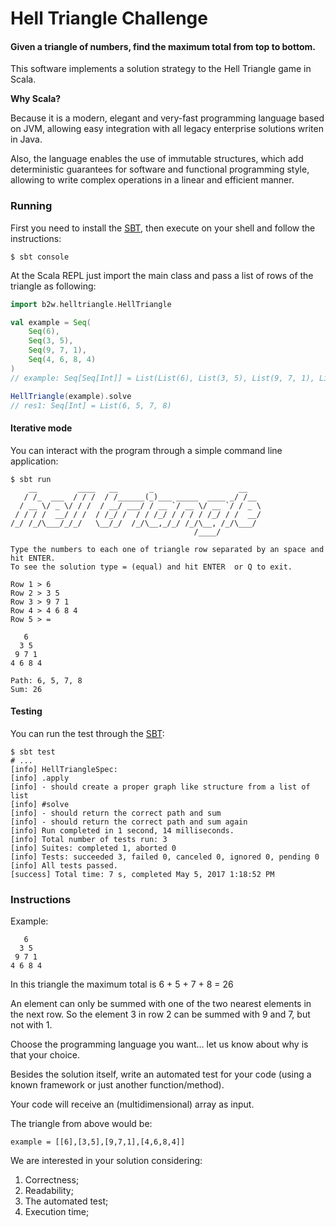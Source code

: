# Hell Triangle Challenge

#### Given a triangle of numbers, find the maximum total from top to bottom.

This software implements a solution strategy to the Hell Triangle game in Scala.

**Why Scala?**

Because it is a modern, elegant and very-fast programming language based on JVM, allowing easy integration with all legacy enterprise solutions writen in Java.

Also, the language enables the use of immutable structures, which add deterministic guarantees for software and functional programming style, allowing to write complex operations in a linear and efficient manner.

### Running

First you need to install the [SBT](http://www.scala-sbt.org/release/docs/Setup.html), then execute on your shell and follow the instructions:

```
$ sbt console
```

At the Scala REPL just import the main class and pass a list of rows of the triangle as following: 

```scala
import b2w.helltriangle.HellTriangle

val example = Seq(
    Seq(6),
    Seq(3, 5),
    Seq(9, 7, 1),
    Seq(4, 6, 8, 4)
)
// example: Seq[Seq[Int]] = List(List(6), List(3, 5), List(9, 7, 1), List(4, 6, 8, 4))

HellTriangle(example).solve
// res1: Seq[Int] = List(6, 5, 7, 8)
```

#### Iterative mode

You can interact with the program through a simple command line application:

```shell
$ sbt run
    __         ____   __       _                   __
   / /_  ___  / / /  / /______(_)___ _____  ____ _/ /__
  / __ \/ _ \/ / /  / __/ ___/ / __ `/ __ \/ __ `/ / _ \
 / / / /  __/ / /  / /_/ /  / / /_/ / / / / /_/ / /  __/
/_/ /_/\___/_/_/   \__/_/  /_/\__,_/_/ /_/\__, /_/\___/
                                         /____/

Type the numbers to each one of triangle row separated by an space and hit ENTER.
To see the solution type = (equal) and hit ENTER  or Q to exit.

Row 1 > 6
Row 2 > 3 5
Row 3 > 9 7 1
Row 4 > 4 6 8 4
Row 5 > =

   6
  3 5
 9 7 1
4 6 8 4

Path: 6, 5, 7, 8
Sum: 26

```

#### Testing

You can run the test through the [SBT](http://www.scala-sbt.org/release/docs/Setup.html):

```shell
$ sbt test
# ...
[info] HellTriangleSpec:
[info] .apply
[info] - should create a proper graph like structure from a list of list
[info] #solve
[info] - should return the correct path and sum
[info] - should return the correct path and sum again
[info] Run completed in 1 second, 14 milliseconds.
[info] Total number of tests run: 3
[info] Suites: completed 1, aborted 0
[info] Tests: succeeded 3, failed 0, canceled 0, ignored 0, pending 0
[info] All tests passed.
[success] Total time: 7 s, completed May 5, 2017 1:18:52 PM
```

### Instructions

Example:
```
   6
  3 5
 9 7 1
4 6 8 4
```

In this triangle the maximum total is 6 + 5 + 7 + 8 = 26

An element can only be summed with one of the two nearest elements in the next row.
So the element 3 in row 2 can be summed with 9 and 7, but not with 1.

Choose the programming language you want… let us know about why is that your choice.

Besides the solution itself, write an automated test for your code (using a known framework
or just another function/method).

Your code will receive an (multidimensional) array as input.

The triangle from above would be:
``` 
example = [[6],[3,5],[9,7,1],[4,6,8,4]]
```

We are interested in your solution considering:
1. Correctness;
2. Readability;
3. The automated test;
4. Execution time;